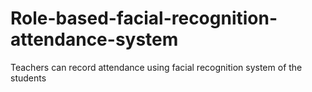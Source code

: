 # Role-based-facial-recognition-attendance-system
Teachers can record attendance using facial recognition system of the students
